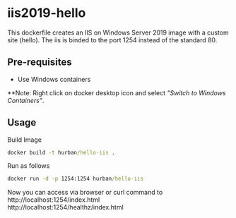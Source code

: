 # iis2019-hello
This dockerfile creates an IIS on Windows Server 2019 image with a custom site (hello).
The iis is binded to the port 1254 instead of the standard 80.

## Pre-requisites
- Use Windows containers  

**Note: Right click on docker desktop icon and select _"Switch to Windows Containers"_.  

## Usage
Build Image
```cmd
docker build -t hurban/hello-iis .
```

Run as follows
```cmd
docker run -d -p 1254:1254 hurban/hello-iis
```

Now you can access via browser or curl command to
http://localhost:1254/index.html  
http://localhost:1254/healthz/index.html  

